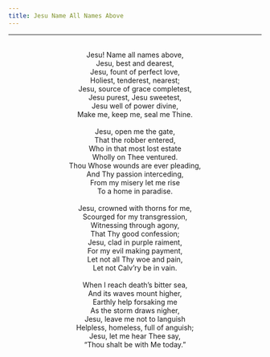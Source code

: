 ```yaml
---
title: Jesu Name All Names Above
---
```


---
<center>
<br/>
Jesu! Name all names above,<br/>
Jesu, best and dearest,<br/>
Jesu, fount of perfect love,<br/>
Holiest, tenderest, nearest;<br/>
Jesu, source of grace completest,<br/>
Jesu purest, Jesu sweetest,<br/>
Jesu well of power divine,<br/>
Make me, keep me, seal me Thine.<br/>
<br/>
Jesu, open me the gate,<br/>
That the robber entered,<br/>
Who in that most lost estate<br/>
Wholly on Thee ventured.<br/>
Thou Whose wounds are ever pleading,<br/>
And Thy passion interceding,<br/>
From my misery let me rise<br/>
To a home in paradise.<br/>
<br/>
Jesu, crowned with thorns for me,<br/>
Scourged for my transgression,<br/>
Witnessing through agony,<br/>
That Thy good confession;<br/>
Jesu, clad in purple raiment,<br/>
For my evil making payment,<br/>
Let not all Thy woe and pain,<br/>
Let not Calv’ry be in vain.<br/>
<br/>
When I reach death’s bitter sea,<br/>
And its waves mount higher,<br/>
Earthly help forsaking me<br/>
As the storm draws nigher,<br/>
Jesu, leave me not to languish<br/>
Helpless, homeless, full of anguish;<br/>
Jesu, let me hear Thee say,<br/>
“Thou shalt be with Me today.”<br/>

</center>